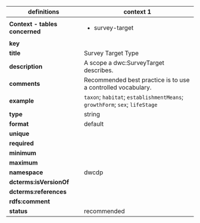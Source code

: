 | definitions | context 1 |
|-|-|
| **Context - tables concerned** | <ul><li>survey-target</li></ul> |
| **key** |  |
| **title** | Survey Target Type |
| **description** | A scope a dwc:SurveyTarget describes. |
| **comments** | Recommended best practice is to use a controlled vocabulary. |
| **example** | `taxon`; `habitat`; `establishmentMeans`; `growthForm`; `sex`; `lifeStage` |
| **type** | string |
| **format** | default |
| **unique** |  |
| **required** |  |
| **minimum** |  |
| **maximum** |  |
| **namespace** | dwcdp |
| **dcterms:isVersionOf** |  |
| **dcterms:references** |  |
| **rdfs:comment** |  |
| **status** | recommended |

